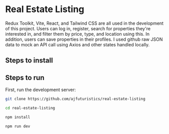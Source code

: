 # Real Estate Listing

Redux Toolkit, Vite, React, and Tailwind CSS are all used in the development of this project. Users can log in, register, search for properties they're interested in, and filter them by price, type, and location using this. In addition, users can save properties in their profiles. I used github raw JSON data to mock an API call using Axios and other states handled locally.

## Steps to install

## Steps to run

First, run the development server:

```bash
git clone https://github.com/ajfuturistics/real-estate-listing

cd real-estate-listing

npm install

npm run dev
```
